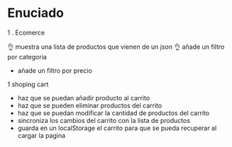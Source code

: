 # Enuciado


1 . Ecomerce

👌 muestra una lista de productos que vienen de un json
👌 añade un filtro por categoria
- añade un filtro por precio


1 shoping cart
- haz que se puedan añadir producto al carrito
- haz que se pueden eliminar productos del carrito
- haz que se puedan modificar la cantidad de productos del carrito
- sincroniza los cambios del carrito con la lista de productos
- guarda en un localStorage el carrito para que se pueda recuperar al cargar la pagina